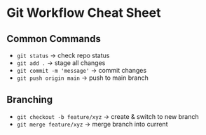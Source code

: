 # Git Workflow Cheat Sheet

## Common Commands
- `git status` → check repo status
- `git add .` → stage all changes
- `git commit -m 'message'` → commit changes
- `git push origin main` → push to main branch

## Branching
- `git checkout -b feature/xyz` → create & switch to new branch
- `git merge feature/xyz` → merge branch into current

